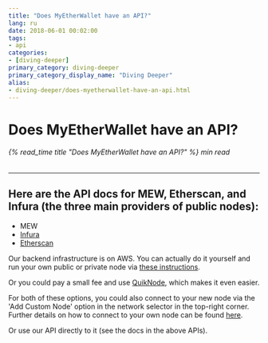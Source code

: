 ```yaml
---
title: "Does MyEtherWallet have an API?"
lang: ru
date: 2018-06-01 00:02:00
tags:
- api
categories:
- [diving-deeper]
primary_category: diving-deeper
primary_category_display_name: "Diving Deeper"
alias:
- diving-deeper/does-myetherwallet-have-an-api.html
---
```


# __Does MyEtherWallet have an API?__
###### {% read_time title "Does MyEtherWallet have an API?" %} min read
***

## __Here are the API docs for MEW, Etherscan, and Infura (the three main providers of public nodes):__

* MEW
* [Infura][infurahowto]
* [Etherscan][etherscanapi]

Our backend infrastructure is on AWS. You can actually do it yourself and run your own public or private node via [these instructions][instructions]. 

Or you could pay a small fee and use [QuikNode][quiknode], which makes it even easier.

For both of these options, you could also connect to your new node via the 'Add Custom Node' option in the network selector in the top-right corner. Further details on how to connect to your own node can be found [here][ownNode].

Or use our API directly to it (see the docs in the above APIs).

[mewapi]: http://www.myetherapi.com/
[infurahowto]: https://infura.io/#how-to
[etherscanapi]: https://etherscan.io/apis
[instructions]: https://github.com/MyEtherWallet/docker-geth-lb
[quiknode]: https://quiknode.io/
[ownNode]: /ru/networks-and-nodes/unable-to-connect-to-custom-node/